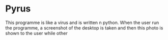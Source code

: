 # Pyrus
This programme is like a virus and is written n python. When the user run the programme, a screenshot of the desktop is taken and then this photo is shown to the user while other 
